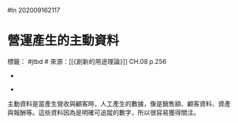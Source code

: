 #ln 202009162117
# 營運產生的主動資料
標籤： #jtbd #
來源：[[《創新的用途理論》]] CH.08 p.256

-

>

-

主動資料是當產生營收與顧客時，人工產生的數據，像是銷售額、顧客資料、資產與報酬等。這些資料因為是明確可追蹤的數字，所以很容易獲得關注。